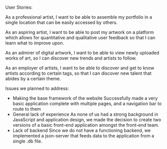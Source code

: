 User Stories:

As a professional artist, I want to be able to assemble my portfolio in 
a single location that can be easily accessed by others.

As an aspiring artist, I want to be able to post my artwork on a platform
which allows for quantitative and qualitative user feedback so that I 
can learn what to improve upon.

As an admirer of digital artwork, I want to be able to view newly uploaded works of art, 
so I can discover new trends and artists to follow.

As an employer of artists, I want to be able to discover and get to know artists according to
certain tags, so that I can discover new talent that abides by a certain theme.
 
Issues we planned to address:
- Making the base framework of the website
Successfully made a very basic application complete with multiple pages, and a navigation bar to route to them
- General lack of experience
As none of us had a strong background in JavaScript and application design, we made the decision
to create two versions of a basic front-end application amongst the front-end team. 
- Lack of backend
Since we do not have a functioning backend, we implemented a json-server that feeds data to 
the application from a single .db file.

